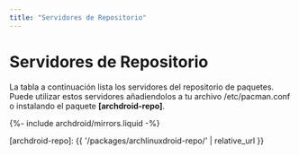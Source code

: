 ```yaml
---
title: "Servidores de Repositorio"
---
```

# Servidores de Repositorio

La tabla a continuación lista los servidores del repositorio de paquetes.
Puede utilizar estos servidores añadiendolos a tu archivo /etc/pacman.conf o
instalando el paquete **[archdroid-repo]**.

{%- include archdroid/mirrors.liquid -%}

[archdroid-repo]: {{ '/packages/archlinuxdroid-repo/' | relative_url }}
